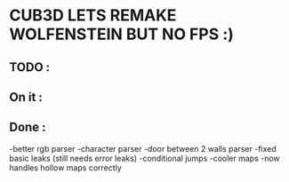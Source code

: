 # CUB3D LETS REMAKE WOLFENSTEIN BUT NO FPS :) 

## TODO : 

## On it :

## Done  :

-better rgb parser
-character parser
-door between 2 walls parser
-fixed basic leaks (still needs error leaks)
-conditional jumps
-cooler maps
-now handles hollow maps correctly

